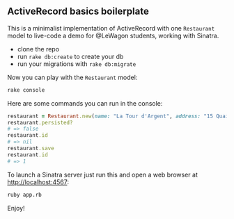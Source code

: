 ## ActiveRecord basics boilerplate

This is a minimalist implementation of ActiveRecord with one `Restaurant` model to live-code a demo for @LeWagon students, working with Sinatra.

- clone the repo
- run `rake db:create` to create your db
- run your migrations with `rake db:migrate`

Now you can play with the `Restaurant` model:

```bash
rake console
```

Here are some commands you can run in the console:

```ruby
restaurant = Restaurant.new(name: "La Tour d'Argent", address: "15 Quai de la Tournelle, 75005 Paris")
restaurant.persisted?
# => false
restaurant.id
# => nil
restaurant.save
restaurant.id
# => 1
```

To launch a Sinatra server just run this and open a web browser at [http://localhost:4567](http://localhost:4567):

```bash
ruby app.rb
```

Enjoy!
